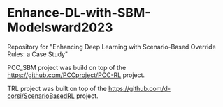 # Enhance-DL-with-SBM-Modelsward2023
Repository for "Enhancing Deep Learning with Scenario-Based Override Rules: a Case Study"

PCC_SBM project was build on top of the https://github.com/PCCproject/PCC-RL project.

TRL project was built on top of the https://github.com/d-corsi/ScenarioBasedRL project.


